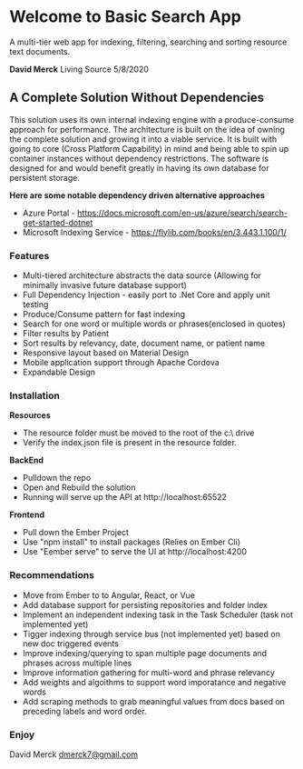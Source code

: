 # Welcome to Basic Search App

A multi-tier web app for indexing, filtering, searching and sorting resource text documents.

<b>David Merck</b>
Living Source
5/8/2020

## A Complete Solution Without Dependencies

This solution uses its own internal indexing engine with a produce-consume approach for performance.  The architecture is built on the idea of owning the complete solution and growing it into a viable service.  It is built with going to core (Cross Platform Capability) in mind and being able to spin up container instances without dependency restrictions.  The software is designed for and would benefit greatly in having its own database for persistent storage.

<b>Here are some notable dependency driven alternative approaches</b>

* Azure Portal - https://docs.microsoft.com/en-us/azure/search/search-get-started-dotnet
* Microsoft Indexing Service - https://flylib.com/books/en/3.443.1.100/1/

### Features

 * Multi-tiered architecture abstracts the data source (Allowing for minimally invasive future database support)
 * Full Dependency Injection - easily port to .Net Core and apply unit testing
 * Produce/Consume pattern for fast indexing
 * Search for one word or multiple words or phrases(enclosed in quotes)
 * Filter results by Patient
 * Sort results by relevancy, date, document name, or patient name
 * Responsive layout based on Material Design
 * Mobile application support through Apache Cordova
 * Expandable Design

### Installation

<b>Resources</b>
 * The resource folder must be moved to the root of the c:\ drive
 * Verify the index.json file is present in the resource folder.

<b>BackEnd</b>
 * Pulldown the repo
 * Open and Rebuild the solution
 * Running will serve up the API at http://localhost:65522

<b>Frontend</b>
 * Pull down the Ember Project
 * Use "npm install" to install packages (Relies on Ember Cli)
 * Use "Eember serve" to serve the UI at http://localhost:4200

### Recommendations
 * Move from Ember to to Angular, React, or Vue
 * Add database support for persisting repositories and folder index
 * Implement an independent indexing task in the Task Scheduler (task not implemented yet)
 * Tigger indexing through service bus (not implemented yet) based on new doc triggered events
 * Improve indexing/querying to span multiple page documents and phrases across multiple lines
 * Improve information gathering for multi-word and phrase relevancy 
 * Add weights and algoithms to support word imporatance and negative words
 * Add scraping methods to grab meaningful values from docs based on preceding labels and word order.

### Enjoy
David Merck dmerck7@gmail.com
